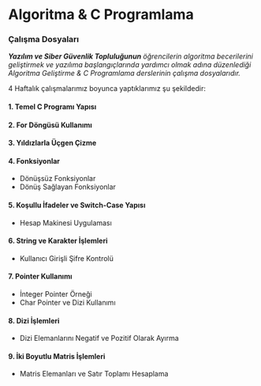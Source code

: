 # Algoritma & C Programlama
### Çalışma Dosyaları

_**Yazılım ve Siber Güvenlik Topluluğunun** öğrencilerin algoritma becerilerini geliştirmek ve yazılıma başlangıçlarında yardımcı olmak adına düzenlediği Algoritma Geliştirme & C Programlama derslerinin çalışma dosyalarıdır._



4 Haftalık çalışmalarımız boyunca yaptıklarımız şu şekildedir:
#### 1. Temel C Programı Yapısı

#### 2. For Döngüsü Kullanımı

#### 3. Yıldızlarla Üçgen Çizme

#### 4. Fonksiyonlar
   - Dönüşsüz Fonksiyonlar
   - Dönüş Sağlayan Fonksiyonlar

#### 5. Koşullu İfadeler ve Switch-Case Yapısı
   - Hesap Makinesi Uygulaması

#### 6. String ve Karakter İşlemleri
   - Kullanıcı Girişli Şifre Kontrolü

#### 7. Pointer Kullanımı
   - İnteger Pointer Örneği
   - Char Pointer ve Dizi Kullanımı

#### 8. Dizi İşlemleri
   - Dizi Elemanlarını Negatif ve Pozitif Olarak Ayırma

#### 9. İki Boyutlu Matris İşlemleri
   - Matris Elemanları ve Satır Toplamı Hesaplama
